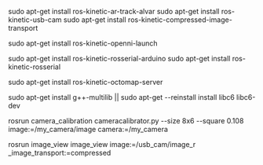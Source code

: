sudo apt-get install ros-kinetic-ar-track-alvar
sudo apt-get install ros-kinetic-usb-cam
sudo apt-get install ros-kinetic-compressed-image-transport

sudo apt-get install ros-kinetic-openni-launch

sudo apt-get install ros-kinetic-rosserial-arduino
sudo apt-get install ros-kinetic-rosserial

sudo apt-get install ros-kinetic-octomap-server

sudo apt-get install g++-multilib || sudo apt-get --reinstall install libc6 libc6-dev

rosrun camera_calibration cameracalibrator.py --size 8x6 --square 0.108 image:=/my_camera/image camera:=/my_camera

rosrun image_view image_view image:=/usb_cam/image_r _image_transport:=compressed
